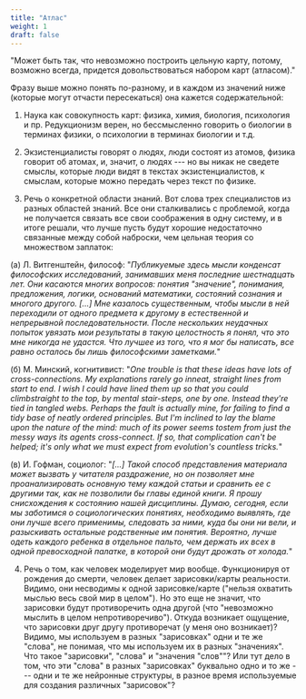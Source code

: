 ```yaml
---
title: "Атлас"
weight: 1
draft: false
---
```


"Может быть так, что невозможно построить цельную карту, потому, возможно всегда, придется довольствоваться набором карт (атласом)."

Фразу выше можно понять по-разному, и в каждом из значений ниже (которые могут отчасти пересекаться) она кажется содержательной:

1. Наука как совокупность карт: физика, химия, биология, психология и пр. Редукционизм верен, но бессмысленно говорить о биологии в терминах физики, о психологии в терминах биологии и т.д. 

2. Экзистенциалисты говорят о людях, люди состоят из атомов, физика говорит об атомах, и, значит, о людях --- но вы никак не сведете смыслы, которые люди видят в текстах экзистенциалистов, к смыслам, которые можно передать через текст по физике. 

3. Речь о конкретной области знаний. 
Вот слова трех специалистов из разных областей знаний. Все они сталкивались с проблемой, когда не получается связать все свои соображения в одну систему, и в итоге решали, что лучше пусть будут хорошие недостаточно связанные между собой наброски, чем цельная теория со множеством заплаток:

(а) Л. Витгенштейн, философ: 
"*Публикуемые здесь мысли конденсат философских исследований, занимавших меня последние шестнадцать лет. Они касаются многих вопросов: понятия "значение", понимания, предложения, логики, оснований математики, состояний сознания и многого другого. [...] Мне казалось существенным, чтобы мысли в ней переходили от одного предмета к другому в естественной и непрерывной последовательности. После нескольких неудачных попыток увязать мои результаты в такую целостность я понял, что это мне никогда не удастся. Что лучшее из того, что я мог бы написать, все равно осталось бы лишь философскими заметками.*"

(б) М. Минский, когнитивист: 
"*One trouble is that these ideas have lots of cross-connections. My explanations rarely go inneat, straight lines from start to end. I wish I could have lined them up so that you could climbstraight to the top, by mental stair-steps, one by one. Instead they're tied in tangled webs.
Perhaps the fault is actually mine, for failing to find a tidy base of neatly ordered principles. But I'm inclined to lay the blame upon the nature of the mind: much of its power seems tostem from just the messy ways its agents cross-connect. If so, that complication can't be helped; it's only what we must expect from evolution's countless tricks.*"

(в) И. Гофман, социолог: 
"*[...] Такой способ представления материала может вызвать у читателя раздражение, но он позволяет мне проанализировать основную тему каждой статьи и сравнить ее с другими так, как не позволили бы главы единой книги. Я прошу снисхождения к состоянию нашей дисциплины. Думаю, сегодня, если мы заботимся о социологических понятиях, необходимо выявлять, где они лучше всего применимы, следовать за ними, куда бы они ни вели, и разыскивать остальные родственные им понятия. Вероятно, лучше одеть каждого ребенка в отдельное пальто, чем держать их всех в одной превосходной палатке, в которой они будут дрожать от холода.*"

4. Речь о том, как человек моделирует мир вообще. 
Функционируя от рождения до смерти, человек делает зарисовки/карты реальности. Видимо, они несводимы к одной зарисовке/карте ("нельзя охватить мыслью весь свой мир в целом"). Но это еще не значит, что зарисовки будут противоречить одна другой (что "невозможно мыслить в целом непротиворечиво"). Откуда возникает ощущение, что зарисовки друг другу противоречат (у меня оно возникает)? 
Видимо, мы используем в разных "зарисовках" одни и те же "слова", не понимая, что мы используем их в разных "значениях". Что такое "зарисовки", "слова" и "значения "слов""? Или тут дело в том, что эти "слова" в разных "зарисовках" буквально одно и то же --- одни и те же нейронные структуры, в разное время используемые для создания различных "зарисовок"?
